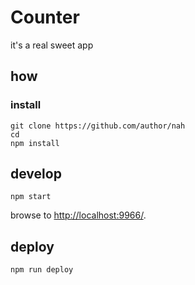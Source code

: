 
# Counter

it's a real sweet app

## how

### install

```
git clone https://github.com/author/nah
cd
npm install
```

## develop

```
npm start
```

browse to <http://localhost:9966/>.

## deploy

```
npm run deploy
```
